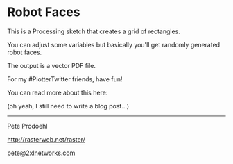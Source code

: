 # Robot Faces

This is a Processing sketch that creates a grid of rectangles.

You can adjust some variables but basically you'll get randomly generated robot faces.

The output is a vector PDF file.

For my #PlotterTwitter friends, have fun!

You can read more about this here:

  (oh yeah, I still need to write a blog post...)

---

Pete Prodoehl

<http://rasterweb.net/raster/>

<pete@2xlnetworks.com>

